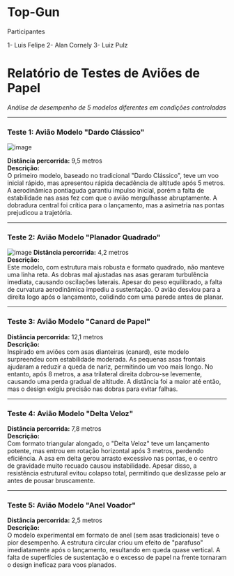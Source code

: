# Top-Gun

Participantes

1- Luis Felipe 2- Alan Cornely 3- Luiz Pulz

# Relatório de Testes de Aviões de Papel  
*Análise de desempenho de 5 modelos diferentes em condições controladas*  

---

### **Teste 1: Avião Modelo "Dardo Clássico"**  
![image](https://github.com/user-attachments/assets/459851c3-c7f9-4cb0-a23b-3fe42a2d015a)

**Distância percorrida:** 9,5 metros  
**Descrição:**  
O primeiro modelo, baseado no tradicional "Dardo Clássico", teve um voo inicial rápido, mas apresentou rápida decadência de altitude após 5 metros. A aerodinâmica pontiaguda garantiu impulso inicial, porém a falta de estabilidade nas asas fez com que o avião mergulhasse abruptamente. A dobradura central foi crítica para o lançamento, mas a asimetria nas pontas prejudicou a trajetória.  

---

### **Teste 2: Avião Modelo "Planador Quadrado"**  

![image](https://www.google.com/imgres?q=avi%C3%A3o%20de%20papel%20planador%20&imgurl=https%3A%2F%2Fcienciaviva.org.br%2Fwp-content%2Fuploads%2F2021%2F05%2FPicsArt_05-13-09.42.59-scaled.jpg&imgrefurl=https%3A%2F%2Fcienciaviva.org.br%2Faerogamis-planador-grandes-asas%2F&docid=G4-Fs6f3zO_0JM&tbnid=JWFzzP9g0Dx48M&vet=12ahUKEwjtiOz8hcyMAxXCpJUCHe9YLJAQM3oECBYQAA..i&w=2560&h=1733&hcb=2&ved=2ahUKEwjtiOz8hcyMAxXCpJUCHe9YLJAQM3oECBYQAA)
**Distância percorrida:** 4,2 metros  
**Descrição:**  
Este modelo, com estrutura mais robusta e formato quadrado, não manteve uma linha reta. As dobras mal ajustadas nas asas geraram turbulência imediata, causando oscilações laterais. Apesar do peso equilibrado, a falta de curvatura aerodinâmica impediu a sustentação. O avião desviou para a direita logo após o lançamento, colidindo com uma parede antes de planar.  

---

### **Teste 3: Avião Modelo "Canard de Papel"**  
**Distância percorrida:** 12,1 metros  
**Descrição:**  
Inspirado em aviões com asas dianteiras (canard), este modelo surpreendeu com estabilidade moderada. As pequenas asas frontais ajudaram a reduzir a queda de nariz, permitindo um voo mais longo. No entanto, após 8 metros, a asa trilateral direita dobrou-se levemente, causando uma perda gradual de altitude. A distância foi a maior até então, mas o design exigiu precisão nas dobras para evitar falhas.  

---

### **Teste 4: Avião Modelo "Delta Veloz"**  
**Distância percorrida:** 7,8 metros  
**Descrição:**  
Com formato triangular alongado, o "Delta Veloz" teve um lançamento potente, mas entrou em rotação horizontal após 3 metros, perdendo eficiência. A asa em delta gerou arrasto excessivo nas pontas, e o centro de gravidade muito recuado causou instabilidade. Apesar disso, a resistência estrutural evitou colapso total, permitindo que deslizasse pelo ar antes de pousar bruscamente.  

---

### **Teste 5: Avião Modelo "Anel Voador"**  
**Distância percorrida:** 2,5 metros  
**Descrição:**  
O modelo experimental em formato de anel (sem asas tradicionais) teve o pior desempenho. A estrutura circular criou um efeito de "parafuso" imediatamente após o lançamento, resultando em queda quase vertical. A falta de superfícies de sustentação e o excesso de papel na frente tornaram o design ineficaz para voos planados.  
